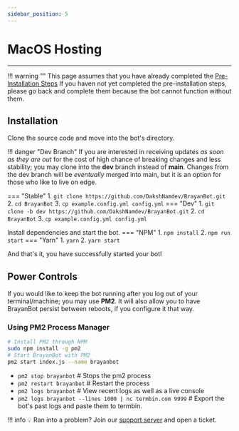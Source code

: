 ```yaml
---
sidebar_position: 5
---
```


# MacOS Hosting
---

!!! warning ""
    This page assumes that you have already completed the [Pre-Installation Steps](https://github.com/DakshNamdev/BrayanBot/wiki/Preinstall)
    If you haven not yet completed the pre-installation steps, please go back and complete them because the bot cannot function without them.

## Installation

Clone the source code and move into the bot's directory.

!!! danger "Dev Branch"
    If you are interested in receiving updates *as soon as they are out* for the cost of high chance of breaking changes and less stability; you may clone into the **dev** branch instead of **main**. Changes from the dev branch will be *eventually* merged into main, but it is an option for those who like to live on edge.

=== "Stable"
    1. `git clone https://github.com/DakshNamdev/BrayanBot.git`
    2. `cd BrayanBot`
    3. `cp example.config.yml config.yml`
=== "Dev"
    1. `git clone -b dev https://github.com/DakshNamdev/BrayanBot.git`
    2. `cd BrayanBot`
    3. `cp example.config.yml config.yml`

Install dependencies and start the bot.
=== "NPM"
    1. `npm install`
    2. `npm run start`
=== "Yarn"
    1. `yarn`
    2. `yarn start`

And that's it, you have successfully started your bot!

## Power Controls
If you would like to keep the bot running after you log out of your terminal/machine; you may use **PM2**. It will also allow you to have BrayanBot persist between reboots, if you configure it that way.
### Using PM2 Process Manager

```bash
# Install PM2 through NPM
sudo npm install -g pm2
# Start BrayanBot with PM2
pm2 start index.js --name brayanbot
```

- `pm2 stop brayanbot` # Stops the pm2 process
- `pm2 restart brayanbot` # Restart the process
- `pm2 logs brayanbot` # View recent logs as well as a live console
- `pm2 logs brayanbot --lines 1000 | nc termbin.com 9999` # Export the bot's past logs and paste them to termbin.

!!! info 💡 Ran into a problem?
    Join our [support server](https://brayanbot.dev/discord) and open a ticket.